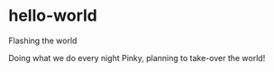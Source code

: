 # hello-world
Flashing the world

Doing what we do every night Pinky, planning to take-over the world!
